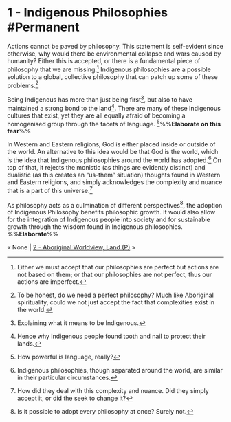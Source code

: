 # 1 - Indigenous Philosophies #Permanent 
Actions cannot be paved by philosophy. This statement is self-evident since otherwise, why would there be environmental collapse and wars caused by humanity? Either this is accepted, or there is a fundamental piece of philosophy that we are missing.[^1] Indigenous philosophies are a possible solution to a global, collective philosophy that can patch up some of these problems.[^2]

 Being Indigenous has more than just being first[^3], but also to have maintained a strong bond to the land[^4]. There are many of these Indigenous cultures that exist, yet they are all equally afraid of becoming a homogenised group through the facets of language. [^5]%%**Elaborate on this fear**%%

In Western and Eastern religions, God is either placed inside or outside of the world. An alternative to this idea would be that God is the world, which is the idea that Indigenous philosophies around the world has adopted.[^6] On top of that, it rejects the monistic (as things are evidently distinct) and dualistic (as this creates an “us-them” situation) thoughts found in Western and Eastern religions, and simply acknowledges the complexity and nuance that is a part of this universe.[^7]

As philosophy acts as a culmination of different perspectives[^8], the adoption of Indigenous Philosophy benefits philosophic growth. It would also allow for the integration of Indigenous people into society and for sustainable growth through the wisdom found in Indigenous philosophies. %%**Elaborate**%%

« None | [2 - Aboriginal Worldview, Land (P)](2%20-%20Aboriginal%20Worldview,%20Land%20(P)) »

[^1]: Either we must accept that our philosophies are perfect but actions are not based on them; or that our philosophies are not perfect, thus our actions are imperfect.
[^2]: To be honest, do we need a perfect philosophy? Much like Aboriginal spirituality, could we not just accept the fact that complexities exist in the world.
[^3]: Explaining what it means to be Indigenous.
[^4]: Hence why Indigenous people found tooth and nail to protect their lands.
[^5]: How powerful is language, really?
[^6]: Indigenous philosophies, though separated around the world, are similar in their particular circumstances.
[^7]: How did they deal with this complexity and nuance. Did they simply accept it, or did the seek to change it?
[^8]: Is it possible to adopt every philosophy at once? Surely not.
